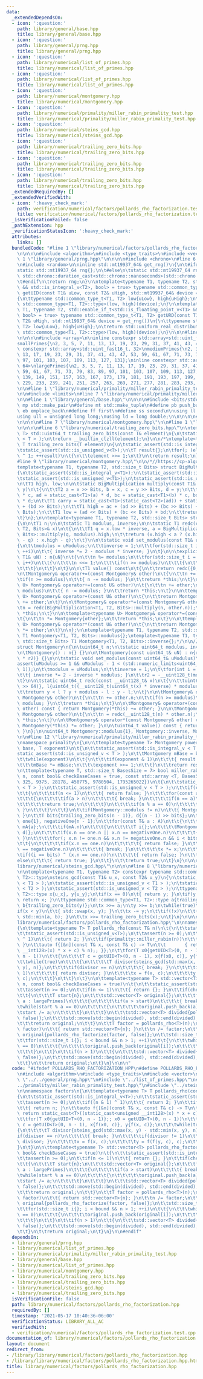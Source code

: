 ```yaml
---
data:
  _extendedDependsOn:
  - icon: ':question:'
    path: library/general/base.hpp
    title: library/general/base.hpp
  - icon: ':question:'
    path: library/general/prng.hpp
    title: library/general/prng.hpp
  - icon: ':question:'
    path: library/numerical/list_of_primes.hpp
    title: library/numerical/list_of_primes.hpp
  - icon: ':question:'
    path: library/numerical/list_of_primes.hpp
    title: library/numerical/list_of_primes.hpp
  - icon: ':question:'
    path: library/numerical/montgomery.hpp
    title: library/numerical/montgomery.hpp
  - icon: ':question:'
    path: library/numerical/primality/miller_rabin_primality_test.hpp
    title: library/numerical/primality/miller_rabin_primality_test.hpp
  - icon: ':question:'
    path: library/numerical/steins_gcd.hpp
    title: library/numerical/steins_gcd.hpp
  - icon: ':question:'
    path: library/numerical/trailing_zero_bits.hpp
    title: library/numerical/trailing_zero_bits.hpp
  - icon: ':question:'
    path: library/numerical/trailing_zero_bits.hpp
    title: library/numerical/trailing_zero_bits.hpp
  - icon: ':question:'
    path: library/numerical/trailing_zero_bits.hpp
    title: library/numerical/trailing_zero_bits.hpp
  _extendedRequiredBy: []
  _extendedVerifiedWith:
  - icon: ':heavy_check_mark:'
    path: verification/numerical/factors/pollards_rho_factorization.test.cpp
    title: verification/numerical/factors/pollards_rho_factorization.test.cpp
  _isVerificationFailed: false
  _pathExtension: hpp
  _verificationStatusIcon: ':heavy_check_mark:'
  attributes:
    links: []
  bundledCode: "#line 1 \"library/numerical/factors/pollards_rho_factorization.hpp\"\
    \n\n\n\n#include <algorithm>\n#include <type_traits>\n#include <vector>\n\n#line\
    \ 1 \"library/general/prng.hpp\"\n\n\n\n#include <chrono>\n#line 6 \"library/general/prng.hpp\"\
    \n#include <random>\n\ninline std::mt19937_64& get_rng()\n{\n\t#ifdef LOCAL\n\t\
    static std::mt19937_64 rng{};\n\t#else\n\tstatic std::mt19937_64 rng{static_cast<std::uint64_t>(\
    \ std::chrono::duration_cast<std::chrono::nanoseconds>(std::chrono::steady_clock::now().time_since_epoch()).count())};\n\
    \t#endif\n\treturn rng;\n}\n\ntemplate<typename T1, typename T2, std::enable_if_t<std::is_integral_v<T1>\
    \ && std::is_integral_v<T2>, bool> = true> typename std::common_type_t<T1, T2>\
    \ getUID(const T1& uLow, const T2& uHigh, std::mt19937_64& device = get_rng())\n\
    {\n\ttypename std::common_type_t<T1, T2> low{uLow}, high{uHigh};\n\treturn std::uniform_int_distribution<typename\
    \ std::common_type<T1, T2>::type>(low, high)(device);\n}\n\ntemplate<typename\
    \ T1, typename T2, std::enable_if_t<std::is_floating_point_v<T1> && std::is_floating_point_v<T2>,\
    \ bool> = true> typename std::common_type_t<T1, T2> getURD(const T1& uLow, const\
    \ T2& uHigh, std::mt19937_64& device = get_rng())\n{\n\ttypename std::common_type_t<T1,\
    \ T2> low{uLow}, high{uHigh};\n\treturn std::uniform_real_distribution<typename\
    \ std::common_type<T1, T2>::type>(low, high)(device);\n}\n\n\n#line 1 \"library/numerical/list_of_primes.hpp\"\
    \n\n\n\n#include <array>\n\ninline constexpr std::array<std::uint_fast16_t, 16>\n\
    smallPrimes{\n2, 3, 5, 7, 11, 13, 17, 19, 23, 29, 31, 37, 41, 43, 47, 53};\ninline\
    \ constexpr std::array<std::uint_fast16_t, 32>\nmediumPrimes{\n2, 3, 5, 7, 11,\
    \ 13, 17, 19, 23, 29, 31, 37, 41, 43, 47, 53, 59, 61, 67, 71, 73, 79, 83, 89,\
    \ 97, 101, 103, 107, 109, 113, 127, 131};\ninline constexpr std::array<std::uint_fast16_t,\
    \ 64>\nlargePrimes{\n2, 3, 5, 7, 11, 13, 17, 19, 23, 29, 31, 37, 41, 43, 47, 53,\
    \ 59, 61, 67, 71, 73, 79, 83, 89, 97, 101, 103, 107, 109, 113, 127, 131, 137,\
    \ 139, 149, 151, 157, 163, 167, 173, 179, 181, 191, 193, 197, 199, 211, 223, 227,\
    \ 229, 233, 239, 241, 251, 257, 263, 269, 271, 277, 281, 283, 293, 307, 311};\n\
    \n\n#line 1 \"library/numerical/primality/miller_rabin_primality_test.hpp\"\n\n\
    \n\n#include <limits>\n#line 7 \"library/numerical/primality/miller_rabin_primality_test.hpp\"\
    \n\n#line 1 \"library/general/base.hpp\"\n\n\n\n#include <bits/stdc++.h>\n\n#define\
    \ mp std::make_pair\n#define mt std::make_tuple\n#define pb push_back\n#define\
    \ eb emplace_back\n#define ff first\n#define ss second\n\nusing ll = long long;\n\
    using ull = unsigned long long;\nusing ld = long double;\n\n\n\n\n#line 1 \"library/numerical/montgomery.hpp\"\
    \n\n\n\n#line 7 \"library/numerical/montgomery.hpp\"\n\n#line 1 \"library/numerical/trailing_zero_bits.hpp\"\
    \n\n\n\n#line 6 \"library/numerical/trailing_zero_bits.hpp\"\n\ntemplate<typename\
    \ T> std::uint64_t trailing_zero_bits(const T& element)\n{\n\tstatic_assert(std::is_integral_v\
    \ < T > );\n\treturn __builtin_ctzll(element);\n}\n\n/*\ntemplate<typename T>\
    \ T trailing_zero_bits(T element)\n{\n\tstatic_assert(std::is_integral_v<T>);\n\
    \tstatic_assert(std::is_unsigned_v<T>);\n\tT result{};\n\tfor(; (element & 1)\
    \ ^ 1; ++result)\n\t{\n\t\telement >>= 1;\n\t}\n\treturn result;\n}\n*/\n\n\n\
    #line 9 \"library/numerical/montgomery.hpp\"\n\n/*//https://cp-algorithms.com/algebra/montgomery_multiplication.html\n\
    template<typename T1, typename T2, std::size_t Bits> struct BigMultiplication\n\
    {\n\tstatic_assert(std::is_integral_v<T1>);\n\tstatic_assert(std::is_integral_v<T2>);\n\
    \tstatic_assert(std::is_unsigned_v<T1>);\n\tstatic_assert(std::is_unsigned_v<T2>);\n\
    \n\tT1 high, low;\n\n\tstatic BigMultiplication multiply(const T1& x, const T1&\
    \ y)\n\t{\n\t\tT2 a = x >> Bits, b = x, c = y >> Bits, d = y;\n\t\tT1 ac = static_cast<T1>(a)\
    \ * c, ad = static_cast<T1>(a) * d, bc = static_cast<T1>(b) * c, bd = static_cast<T1>(b)\
    \ * d;\n\t\tT1 carry = static_cast<T1>(static_cast<T2>(ad)) + static_cast<T1>(static_cast<T2>(bc))\
    \ + (bd >> Bits);\n\t\tT1 high = ac + (ad >> Bits) + (bc >> Bits) + (carry >>\
    \ Bits);\n\t\tT1 low = (ad << Bits) + (bc << Bits) + bd;\n\t\treturn {high, low};\n\
    \t}\n};\n\ntemplate<typename T1, typename T2, std::size_t Bits> struct Montgomery\n\
    {\n\n\tT1 n;\n\n\tstatic T1 modulus, inverse;\n\n\tstatic T1 redc(const BigMultiplication<T1,\
    \ T2, Bits>& x)\n\t{\n\t\tT1 q = x.low * inverse, a = BigMultiplication<T1, T2,\
    \ Bits>::multiply(q, modulus).high;\n\t\treturn (x.high < a ? (x.high + modulus\
    \ - q) : x.high - q);\n\t}\n\n\tstatic void set_modulus(const T1& uModulus)\n\t\
    {\n\t\tmodulus = uModulus;\n\t\tinverse = 1;\n\t\tfor(std::size_t i = 0; i < __builtin_ctzll(Bits);\
    \ ++i)\n\t\t{ inverse *= 2 - modulus * inverse; }\n\t}\n\n\texplicit Montgomery(const\
    \ T1& uN) : n{uN}\n\t{\n\t\tn %= modulus;\n\t\tfor(std::size_t i = 0; i < Bits;\
    \ i++)\n\t\t{\n\t\t\tn <<= 1;\n\t\t\tif(n >= modulus)\n\t\t\t{\n\t\t\t\tn -= modulus;\n\
    \t\t\t}\n\t\t}\n\t}\n\n\tT1 value() const\n\t{\n\t\treturn redc({0, n});\n\t}\n\
    \n\tMontgomery& operator+=(const Montgomery& other)\n\t{\n\t\tn += other.n;\n\t\
    \tif(n >= modulus)\n\t\t{ n -= modulus; }\n\t\treturn *this;\n\t}\n\n\ttemplate<typename\
    \ U> Montgomery& operator+=(const U& other)\n\t{\n\t\tn += other;\n\t\tif(n >=\
    \ modulus)\n\t\t{ n -= modulus; }\n\t\treturn *this;\n\t}\n\n\ttemplate<typename\
    \ U> Montgomery& operator+(const U& other)\n\t{\n\t\treturn Montgomery{*this}\
    \ += other;\n\t}\n\n\tMontgomery& operator*=(const Montgomery& other)\n\t{\n\t\
    \tn = redc(BigMultiplication<T1, T2, Bits>::multiply(n, other.n));\n\t\treturn\
    \ *this;\n\t}\n\n\ttemplate<typename U> Montgomery& operator*=(const U& other)\n\
    \t{\n\t\tn *= Montgomery{other};\n\t\treturn *this;\n\t}\n\n\ttemplate<typename\
    \ U> Montgomery& operator*(const U& other)\n\t{\n\t\treturn Montgomery{*this}\
    \ *= other;\n\t}\n\n};\n\ntemplate<typename T1, typename T2, std::size_t Bits>\
    \ T1 Montgomery<T1, T2, Bits>::modulus{};\ntemplate<typename T1, typename T2,\
    \ std::size_t Bits> T1 Montgomery<T1, T2, Bits>::inverse{};*/\n\n// https://judge.yosupo.jp/submission/38126\n\
    struct Montgomery\n{\n\tuint64_t n;\n\tstatic uint64_t modulus, inverse, r2;\n\
    \n\tMontgomery() : n{} {}\n\n\tMontgomery(const uint64_t& uN) : n{redc(__uint128_t(uN)\
    \ * r2)} {}\n\n\tstatic void set_modulus(const uint64_t& uModulus)\n\t{\n\t\t\
    assert(uModulus >= 1 && uModulus - 1 < (std::numeric_limits<uint64_t>::max() >>\
    \ 1));\n\t\tmodulus = uModulus;\n\t\tinverse = 1;\n\t\tfor(int i = 0; i < 6; i++)\n\
    \t\t{ inverse *= 2 - inverse * modulus; }\n\t\tr2 = -__uint128_t(modulus) % modulus;\n\
    \t}\n\n\tstatic uint64_t redc(const __uint128_t& x)\n\t{\n\t\tuint64_t y{uint64_t(x\
    \ >> 64)}, l{uint64_t((__uint128_t(uint64_t(x) * inverse) * modulus) >> 64)};\n\
    \t\treturn y < l ? y + modulus - l : y - l;\n\t}\n\n\tMontgomery& operator+=(const\
    \ Montgomery& other)\n\t{\n\t\tn += other.n;\n\t\tif(n >= modulus)\n\t\t{ n -=\
    \ modulus; }\n\t\treturn *this;\n\t}\n\n\tMontgomery& operator+(const Montgomery&\
    \ other) const { return Montgomery(*this) += other; }\n\n\tMontgomery& operator*=(const\
    \ Montgomery& other)\n\t{\n\t\tn = redc(__uint128_t(n) * other.n);\n\t\treturn\
    \ *this;\n\t}\n\n\tMontgomery& operator*(const Montgomery& other) const { return\
    \ Montgomery(*this) *= other; }\n\n\tuint64_t value() const { return redc(n);\
    \ }\n};\n\nuint64_t Montgomery::modulus{1}, Montgomery::inverse, Montgomery::r2;\n\
    \n\n#line 12 \"library/numerical/primality/miller_rabin_primality_test.hpp\"\n\
    \nnamespace primality\n{\n\n\ttemplate<typename T> Montgomery power(const Montgomery&\
    \ base, T exponent)\n\t{\n\t\tstatic_assert(std::is_integral_v < T > );\n\t\t\
    static_assert(std::is_unsigned_v < T > );\n\t\tMontgomery mBase = base, result(1);\n\
    \t\twhile(exponent)\n\t\t{\n\t\t\tif(exponent & 1)\n\t\t\t{ result *= mBase; }\n\
    \t\t\tmBase *= mBase;\n\t\t\texponent >>= 1;\n\t\t}\n\t\treturn result;\n\t}\n\
    \n\ttemplate<typename T, std::size_t BasesSize = 7> bool miller_rabin(const T&\
    \ n, const bool& checkBaseCases = true, const std::array <T, BasesSize>& A = {2,\
    \ 325, 9375, 28178, 450775, 9780504, 1795265022})\n\t{\n\t\tstatic_assert(std::is_integral_v\
    \ < T > );\n\t\tstatic_assert(std::is_unsigned_v < T > );\n\t\tif(checkBaseCases)\n\
    \t\t{\n\t\t\tif(n <= 1)\n\t\t\t{ return false; }\n\t\t\tfor(const auto& a : largePrimes)\n\
    \t\t\t{\n\t\t\t\tif(a > n)\n\t\t\t\t{ break; }\n\t\t\t\tif(n == a)\n\t\t\t\t{\n\
    \t\t\t\t\treturn true;\n\t\t\t\t}\n\t\t\t\tif(n % a == 0)\n\t\t\t\t{ return false;\
    \ }\n\t\t\t}\n\t\t}\n\t\tif(Montgomery::modulus != n)\n\t\t{ Montgomery::set_modulus(n);\
    \ }\n\t\tT bits{trailing_zero_bits(n - 1)}, d{(n - 1) >> bits};\n\t\tMontgomery\
    \ one{1}, negativeOne{n - 1};\n\t\tfor(const T& a : A)\n\t\t{\n\t\t\tMontgomery\
    \ mA{a};\n\t\t\tif(mA.n)\n\t\t\t{\n\t\t\t\tT i{};\n\t\t\t\tMontgomery x{power(mA,\
    \ d)};\n\t\t\t\tif(x.n == one.n || x.n == negativeOne.n)\n\t\t\t\t{ continue;\
    \ }\n\t\t\t\tfor(; x.n != one.n && x.n != negativeOne.n && i < bits; ++i)\n\t\t\
    \t\t{\n\t\t\t\t\tif(x.n == one.n)\n\t\t\t\t\t{ return false; }\n\t\t\t\t\tif(x.n\
    \ == negativeOne.n)\n\t\t\t\t\t{ break; }\n\t\t\t\t\tx *= x;\n\t\t\t\t}\n\t\t\t\
    \tif((i == bits) ^ (x.n == one.n))\n\t\t\t\t{ return false; }\n\t\t\t}\n\t\t\t\
    else\n\t\t\t{ return true; }\n\t\t}\n\t\treturn true;\n\t}\n}\n\n\n#line 1 \"\
    library/numerical/steins_gcd.hpp\"\n\n\n\n#line 8 \"library/numerical/steins_gcd.hpp\"\
    \n\ntemplate<typename T1, typename T2> constexpr typename std::common_type<T1,\
    \ T2>::type\nsteins_gcd(const T1& u_x, const T2& u_y)\n{\n\tstatic_assert(std::is_integral_v\
    \ < T1 > );\n\tstatic_assert(std::is_unsigned_v < T1 > );\n\tstatic_assert(std::is_integral_v\
    \ < T2 > );\n\tstatic_assert(std::is_unsigned_v < T2 > );\n\ttypename std::common_type<T1,\
    \ T2>::type x{u_x}, y{u_y};\n\tif(x == 0)\n\t{ return y; }\n\tif(y == 0)\n\t{\
    \ return x; }\n\ttypename std::common_type<T1, T2>::type a{trailing_zero_bits(x)},\
    \ b{trailing_zero_bits(y)};\n\tx >>= a;\n\ty >>= b;\n\twhile(true)\n\t{\n\t\t\
    if(x < y)\n\t\t{ std::swap(x, y); }\n\t\tx -= y;\n\t\tif(!x)\n\t\t{ return y <<\
    \ std::min(a, b); }\n\t\tx >>= trailing_zero_bits(x);\n\t}\n}\n\n\n#line 12 \"\
    library/numerical/factors/pollards_rho_factorization.hpp\"\n\nnamespace factors\n\
    {\n\ttemplate<typename T> T pollards_rho(const T& n)\n\t{\n\t\tstatic_assert(std::is_integral_v<T>);\n\
    \t\tstatic_assert(std::is_unsigned_v<T>);\n\t\tassert(n >= 0);\n\t\tif((n & 1)\
    \ ^ 1)\n\t\t{ return 2; }\n\t\tif(primality::miller_rabin(n))\n\t\t{ return n;\
    \ }\n\t\tauto f{[&n](const T& x, const T& c) -> T\n\t\t       { return static_cast<T>((static_cast<unsigned\
    \ __int128>(x) * x + c) % n);; }};\n\t\tfor(T x0{getUID<T>(0, n - 1)};; x0 = getUID<T>(0,\
    \ n - 1))\n\t\t{\n\t\t\tT c = getUID<T>(0, n - 1), x{f(x0, c)}, y{f(x, c)};\n\t\
    \t\twhile(true)\n\t\t\t{\n\t\t\t\tT divisor{steins_gcd(std::max(x, y) - std::min(x,\
    \ y), n)};\n\t\t\t\tif(divisor == n)\n\t\t\t\t{ break; }\n\t\t\t\tif(divisor !=\
    \ 1)\n\t\t\t\t{ return divisor; }\n\t\t\t\tx = f(x, c);\n\t\t\t\ty = f(f(y, c),\
    \ c);\n\t\t\t}\n\t\t}\n\t}\n\n\ttemplate<typename T> std::vector<T> pollards_rho_factorize(T\
    \ n, const bool& checkBaseCases = true)\n\t{\n\t\tstatic_assert(std::is_integral_v<T>);\n\
    \t\tassert(n >= 0);\n\t\tif(n <= 1)\n\t\t{ return {}; }\n\t\tif(checkBaseCases)\n\
    \t\t{\n\t\t\tT start{n};\n\t\t\tstd::vector<T> original{};\n\t\t\tfor(const auto&\
    \ a : largePrimes)\n\t\t\t{\n\t\t\t\tif(a > start)\n\t\t\t\t{ break; }\n\t\t\t\
    \twhile(start % a == 0)\n\t\t\t\t{\n\t\t\t\t\toriginal.push_back(a);\n\t\t\t\t\
    \tstart /= a;\n\t\t\t\t}\n\t\t\t}\n\t\t\tstd::vector<T> divided{pollards_rho_factorize(start,\
    \ false)};\n\t\t\tstd::move(std::begin(divided), std::end(divided), std::back_inserter(original));\n\
    \t\t\treturn original;\n\t\t}\n\t\tT factor = pollards_rho<T>(n);\n\t\tif(n ==\
    \ factor)\n\t\t{ return std::vector<T>{n}; }\n\t\tn /= factor;\n\t\tstd::vector<T>\
    \ original{pollards_rho_factorize(factor, false)};\n\t\tstd::size_t bound = original.size();\n\
    \t\tfor(std::size_t i{}; i < bound && n > 1; ++i)\n\t\t{\n\t\t\twhile(n % original[i]\
    \ == 0)\n\t\t\t{\n\t\t\t\toriginal.push_back(original[i]);\n\t\t\t\tn /= original[i];\n\
    \t\t\t}\n\t\t}\n\t\tif(n > 1)\n\t\t{\n\t\t\tstd::vector<T> divided{pollards_rho_factorize(n,\
    \ false)};\n\t\t\tstd::move(std::begin(divided), std::end(divided), std::back_inserter(original));\n\
    \t\t}\n\t\treturn original;\n\t}\n}\n\n\n"
  code: "#ifndef POLLARDS_RHO_FACTORIZATION_HPP\n#define POLLARDS_RHO_FACTORIZATION_HPP\n\
    \n#include <algorithm>\n#include <type_traits>\n#include <vector>\n\n#include\
    \ \"../../general/prng.hpp\"\n#include \"../list_of_primes.hpp\"\n#include \"\
    ../primality/miller_rabin_primality_test.hpp\"\n#include \"../steins_gcd.hpp\"\
    \n\nnamespace factors\n{\n\ttemplate<typename T> T pollards_rho(const T& n)\n\t\
    {\n\t\tstatic_assert(std::is_integral_v<T>);\n\t\tstatic_assert(std::is_unsigned_v<T>);\n\
    \t\tassert(n >= 0);\n\t\tif((n & 1) ^ 1)\n\t\t{ return 2; }\n\t\tif(primality::miller_rabin(n))\n\
    \t\t{ return n; }\n\t\tauto f{[&n](const T& x, const T& c) -> T\n\t\t       {\
    \ return static_cast<T>((static_cast<unsigned __int128>(x) * x + c) % n);; }};\n\
    \t\tfor(T x0{getUID<T>(0, n - 1)};; x0 = getUID<T>(0, n - 1))\n\t\t{\n\t\t\tT\
    \ c = getUID<T>(0, n - 1), x{f(x0, c)}, y{f(x, c)};\n\t\t\twhile(true)\n\t\t\t\
    {\n\t\t\t\tT divisor{steins_gcd(std::max(x, y) - std::min(x, y), n)};\n\t\t\t\t\
    if(divisor == n)\n\t\t\t\t{ break; }\n\t\t\t\tif(divisor != 1)\n\t\t\t\t{ return\
    \ divisor; }\n\t\t\t\tx = f(x, c);\n\t\t\t\ty = f(f(y, c), c);\n\t\t\t}\n\t\t\
    }\n\t}\n\n\ttemplate<typename T> std::vector<T> pollards_rho_factorize(T n, const\
    \ bool& checkBaseCases = true)\n\t{\n\t\tstatic_assert(std::is_integral_v<T>);\n\
    \t\tassert(n >= 0);\n\t\tif(n <= 1)\n\t\t{ return {}; }\n\t\tif(checkBaseCases)\n\
    \t\t{\n\t\t\tT start{n};\n\t\t\tstd::vector<T> original{};\n\t\t\tfor(const auto&\
    \ a : largePrimes)\n\t\t\t{\n\t\t\t\tif(a > start)\n\t\t\t\t{ break; }\n\t\t\t\
    \twhile(start % a == 0)\n\t\t\t\t{\n\t\t\t\t\toriginal.push_back(a);\n\t\t\t\t\
    \tstart /= a;\n\t\t\t\t}\n\t\t\t}\n\t\t\tstd::vector<T> divided{pollards_rho_factorize(start,\
    \ false)};\n\t\t\tstd::move(std::begin(divided), std::end(divided), std::back_inserter(original));\n\
    \t\t\treturn original;\n\t\t}\n\t\tT factor = pollards_rho<T>(n);\n\t\tif(n ==\
    \ factor)\n\t\t{ return std::vector<T>{n}; }\n\t\tn /= factor;\n\t\tstd::vector<T>\
    \ original{pollards_rho_factorize(factor, false)};\n\t\tstd::size_t bound = original.size();\n\
    \t\tfor(std::size_t i{}; i < bound && n > 1; ++i)\n\t\t{\n\t\t\twhile(n % original[i]\
    \ == 0)\n\t\t\t{\n\t\t\t\toriginal.push_back(original[i]);\n\t\t\t\tn /= original[i];\n\
    \t\t\t}\n\t\t}\n\t\tif(n > 1)\n\t\t{\n\t\t\tstd::vector<T> divided{pollards_rho_factorize(n,\
    \ false)};\n\t\t\tstd::move(std::begin(divided), std::end(divided), std::back_inserter(original));\n\
    \t\t}\n\t\treturn original;\n\t}\n}\n\n#endif"
  dependsOn:
  - library/general/prng.hpp
  - library/numerical/list_of_primes.hpp
  - library/numerical/primality/miller_rabin_primality_test.hpp
  - library/general/base.hpp
  - library/numerical/list_of_primes.hpp
  - library/numerical/montgomery.hpp
  - library/numerical/trailing_zero_bits.hpp
  - library/numerical/trailing_zero_bits.hpp
  - library/numerical/steins_gcd.hpp
  - library/numerical/trailing_zero_bits.hpp
  isVerificationFile: false
  path: library/numerical/factors/pollards_rho_factorization.hpp
  requiredBy: []
  timestamp: '2021-05-17 10:40:36-06:00'
  verificationStatus: LIBRARY_ALL_AC
  verifiedWith:
  - verification/numerical/factors/pollards_rho_factorization.test.cpp
documentation_of: library/numerical/factors/pollards_rho_factorization.hpp
layout: document
redirect_from:
- /library/library/numerical/factors/pollards_rho_factorization.hpp
- /library/library/numerical/factors/pollards_rho_factorization.hpp.html
title: library/numerical/factors/pollards_rho_factorization.hpp
---
```

